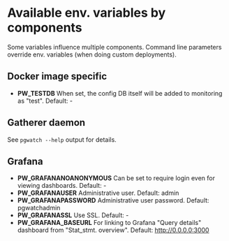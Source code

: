 # Available env. variables by components

Some variables influence multiple components. Command line parameters override env. variables (when doing custom deployments).

## Docker image specific

- **PW_TESTDB** When set, the config DB itself will be added to monitoring as "test". Default: -

## Gatherer daemon

See `pgwatch --help` output for details.

## Grafana

- **PW_GRAFANANOANONYMOUS** Can be set to require login even for viewing dashboards. Default: -
- **PW_GRAFANAUSER** Administrative user. Default: admin
- **PW_GRAFANAPASSWORD** Administrative user password. Default: pgwatchadmin
- **PW_GRAFANASSL** Use SSL. Default: -
- **PW_GRAFANA_BASEURL** For linking to Grafana "Query details" dashboard from "Stat_stmt. overview". Default: <http://0.0.0.0:3000>
